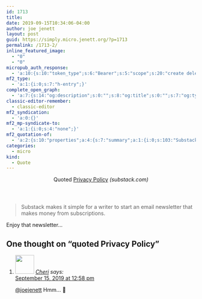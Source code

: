 ```yaml
---
id: 1713
title: 
date: 2019-09-15T10:34:06-04:00
author: joe jenett
layout: post
guid: https://simply.micro.jenett.org/?p=1713
permalink: /1713-2/
inline_featured_image:
  - "0"
  - "0"
micropub_auth_response:
  - 'a:10:{s:10:"token_type";s:6:"Bearer";s:5:"scope";s:20:"create delete update";s:2:"me";s:32:"https://simply.micro.jenett.org/";s:9:"issued_by";s:59:"https://simply.micro.jenett.org/wp-json/indieauth/1.0/token";s:9:"client_id";s:20:"https://omnibear.com";s:11:"client_name";s:8:"Omnibear";s:11:"client_icon";s:29:"https://omnibear.com/logo.svg";s:9:"issued_at";i:1568130348;s:4:"user";i:1;s:13:"last_accessed";i:1568557724;}'
mf2_type:
  - 'a:1:{i:0;s:7:"h-entry";}'
complete_open_graph:
  - 'a:7:{s:14:"og:description";s:0:"";s:8:"og:title";s:0:"";s:7:"og:type";s:0:"";s:12:"twitter:card";s:7:"summary";s:15:"twitter:creator";s:0:"";s:19:"twitter:description";s:0:"";s:8:"og:image";s:0:"";}'
classic-editor-remember:
  - classic-editor
mf2_syndication:
  - 'a:0:{}'
mf2_mp-syndicate-to:
  - 'a:1:{i:0;s:4:"none";}'
mf2_quotation-of:
  - 'a:2:{s:10:"properties";a:4:{s:7:"summary";a:1:{i:0;s:103:"Substack makes it simple for a writer to start an email newsletter that makes money from subscriptions.";}s:4:"name";a:1:{i:0;s:14:"Privacy Policy";}s:3:"url";a:1:{i:0;s:28:"https://substack.com/privacy";}s:11:"publication";a:1:{i:0;s:12:"substack.com";}}s:4:"type";s:4:"cite";}'
categories:
  - micro
kind:
  - Quote
---
```

<div class="entry-reaction"><section class="h-cite response u-quotation-of "><header><span class="kind-display-text">Quoted</span> <a href="https://substack.com/privacy" class="p-name u-url">Privacy Policy</a><em> (<span class="p-publication">substack.com</span>)</em></header>
<blockquote class="e-summary">Substack makes it simple for a writer to start an email newsletter that makes money from subscriptions.</blockquote></section></div>
<div class="entry-content e-content" itemprop="description articleBody">
<p>Enjoy that newsletter…</p></div>

<h2 id="comments-title">One thought on “<span>quoted Privacy Policy</span>”		</h2>


<ol class="commentlist">
<li class="comment even thread-even depth-1 u-comment h-cite h-entry p-comment" id="li-comment-439">
<article id="comment-439" class="comment " itemprop="comment" itemscope="" itemtype="http://schema.org/Comment">
<footer>
<address class="comment-author p-author author vcard hcard h-card" itemprop="creator" itemscope="" itemtype="http://schema.org/Person">
<img alt="" src="https://micro.blog/Cheri/avatar.jpg" srcset="https://micro.blog/Cheri/avatar.jpg 2x" class="avatar avatar-50 photo avatar-default local-avatar u-photo" itemprop="image" loading="lazy" width="50" height="50">				<cite class="fn p-name" itemprop="name"><a href="https://micro.blog/Cheri" rel="external nofollow ugc" class="u-url url">Cheri</a></cite> <span class="says">says:</span>					</address>
<!-- .comment-author .vcard -->

<div class="comment-meta commentmetadata">
<a href="https://micro.blog/Cheri/5542529"><time class="updated published dt-updated dt-published" datetime="2019-09-15T12:58:29-04:00" itemprop="datePublished dateModified dateCreated">
September 15, 2019 at 12:58 pm						</time></a>
</div>
<!-- .comment-meta .commentmetadata -->
</footer>

<div class="comment-content e-content p-summary p-name" itemprop="text name description">
<p><a href="https://micro.blog/joejenett" rel="nofollow ugc">@joejenett</a> Hmm… 🧐</p></div></article></li></ol>